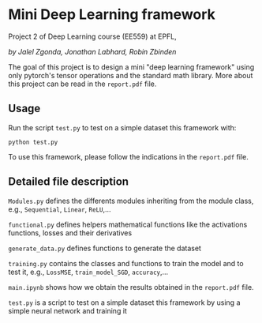 # Mini Deep Learning framework
Project 2 of Deep Learning course (EE559) at EPFL,

_by Jalel Zgonda, Jonathan Labhard, Robin Zbinden_


The goal of this project is to design a mini "deep learning framework" using only pytorch's tensor operations and the standard math library. More about this project can be read in the `report.pdf` file.

## Usage

Run the script `test.py` to test on a simple dataset this framework with:
```
python test.py
```
To use this framework, please follow the indications in the `report.pdf` file.   
    
## Detailed file description

`Modules.py` defines the differents modules inheriting from the module class, e.g., `Sequential`, `Linear`, `ReLU`,...

`functional.py` defines helpers mathematical functions like the activations functions, losses and their derivatives

`generate_data.py` defines functions to generate the dataset

`training.py` contains the classes and functions to train the model and to test it, e.g., `LossMSE`, `train_model_SGD`, `accuracy`,...

`main.ipynb` shows how we obtain the results obtained in the `report.pdf` file.

`test.py` is a script to test on a simple dataset this framework by using a simple neural network and training it
